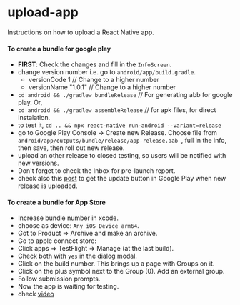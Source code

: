 # upload-app
Instructions on how to upload a React Native app.


#### To create a bundle for google play

- **FIRST**: Check the changes and fill in the `InfoScreen`.
- change version number i.e. go to `android/app/build.gradle`.
  - versionCode 1 // Change to a higher number
  - versionName "1.0.1" // Change to a higher number
- `cd android && ./gradlew bundleRelease` // For generating abb for google play. Or,
- `cd android && ./gradlew assembleRelease` // for apk files, for direct instalation.
- to test it, `cd .. && npx react-native run-android --variant=release`
- go to Google Play Console -> Create new Release. Choose file from `android/app/outputs/bundle/release/app-release.aab `, full in the info, then save, then roll out new release.
- upload an other release to closed testing, so users will be notified with new versions.
- Don't forget to check the Inbox for pre-launch report.
- check also this [post](https://stackoverflow.com/questions/66911642/google-play-android-app-internal-testing-update-button-not-shown-to-internal-t) to get the update button in Google Play when new release is uploaded.

#### To create a bundle for App Store

- Increase bundle number in xcode.
- choose as device: `Any iOS Device arm64`.
- Got to Product => Archive and make an archive.
- Go to apple connect store:
- Click apps => TestFlight => Manage (at the last build).
- Check both with `yes` in the dialog modal.
- Click on the build number. This brings up a page with Groups on it.
- Click on the plus symbol next to the Group (0). Add an external group.
- Follow submission prompts.
- Now the app is waiting for testing.
- check [video](https://www.youtube.com/watch?v=DLvdZtTAJrE&t=84s)
